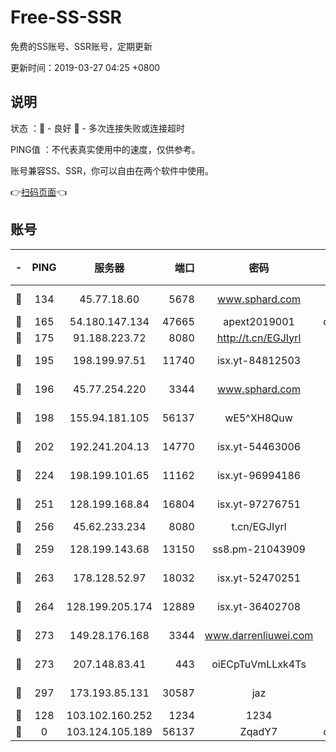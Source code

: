 # Free-SS-SSR

免费的SS账号、SSR账号，定期更新

更新时间：2019-03-27 04:25 +0800

## 说明

状态     ：🙂 - 良好 🙁 - 多次连接失败或连接超时

PING值   ：不代表真实使用中的速度，仅供参考。

账号兼容SS、SSR，你可以自由在两个软件中使用。

👉[扫码页面](https://liesauer.github.io/Free-SS-SSR/)👈

## 账号

|-|PING|服务器|端口|密码|加密方式|区域|
|:----:|:----:|:-----:|-----:|:----:|:----:|:----:|
|🙂|134|45.77.18.60|5678|www.sphard.com|aes-256-cfb|JP|
|🙂|165|54.180.147.134|47665|apext2019001|chacha20|KR|
|🙂|175|91.188.223.72|8080|http://t.cn/EGJIyrl|rc4-md5|RU|
|🙂|195|198.199.97.51|11740|isx.yt-84812503|aes-256-cfb|US|
|🙂|196|45.77.254.220|3344|www.sphard.com|aes-256-cfb|SG|
|🙂|198|155.94.181.105|56137|wE5^XH8Quw|aes-256-cfb|US|
|🙂|202|192.241.204.13|14770|isx.yt-54463006|aes-256-cfb|US|
|🙂|224|198.199.101.65|11162|isx.yt-96994186|aes-256-cfb|US|
|🙂|251|128.199.168.84|16804|isx.yt-97276751|aes-256-cfb|SG|
|🙂|256|45.62.233.234|8080|t.cn/EGJIyrl|rc4-md5|CA|
|🙂|259|128.199.143.68|13150|ss8.pm-21043909|aes-256-cfb|SG|
|🙂|263|178.128.52.97|18032|isx.yt-52470251|aes-256-cfb|SG|
|🙂|264|128.199.205.174|12889|isx.yt-36402708|aes-256-cfb|SG|
|🙂|273|149.28.176.168|3344|www.darrenliuwei.com|aes-256-cfb|AU|
|🙂|273|207.148.83.41|443|oiECpTuVmLLxk4Ts|aes-256-cfb|AU|
|🙂|297|173.193.85.131|30587|jaz|aes-256-cfb|US|
|🙁|128|103.102.160.252|1234|1234|rc4-md5|JP|
|🙁|0|103.124.105.189|56137|ZqadY7|chacha20|US|
